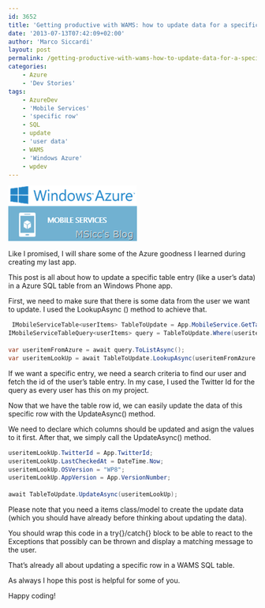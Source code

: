 ```yaml
---
id: 3652
title: 'Getting productive with WAMS: how to update data for a specific row in a table'
date: '2013-07-13T07:42:09+02:00'
author: 'Marco Siccardi'
layout: post
permalink: /getting-productive-with-wams-how-to-update-data-for-a-specific-user-in-a-table/
categories:
    - Azure
    - 'Dev Stories'
tags:
    - AzureDev
    - 'Mobile Services'
    - 'specific row'
    - SQL
    - update
    - 'user data'
    - WAMS
    - 'Windows Azure'
    - wpdev
---
```


![WAMS.png](/assets/img/2013/07/WAMS.png)

Like I promised, I will share some of the Azure goodness I learned during creating my last app.

This post is all about how to update a specific table entry (like a user’s data) in a Azure SQL table from an Windows Phone app.

First, we need to make sure that there is some data from the user we want to update. I used the LookupAsync () method to achieve that.

``` csharp
 IMobileServiceTable<userItems> TableToUpdate = App.MobileService.GetTable<userItems>();
IMobileServiceTableQuery<userItems> query = TableToUpdate.Where(useritem => useritem.TwitterId == App.TwitterId);

var useritemFromAzure = await query.ToListAsync();
var useritemLookUp = await TableToUpdate.LookupAsync(useritemFromAzure.FirstOrDefault<userItems>().Id);
```
 
If we want a specific entry, we need a search criteria to find our user and fetch the id of the user’s table entry. In my case, I used the Twitter Id for the query as every user has this on my project.

Now that we have the table row id, we can easily update the data of this specific row with the UpdateAsync() method.

We need to declare which columns should be updated and asign the values to it first. After that, we simply call the UpdateAsync() method.

``` csharp
useritemLookUp.TwitterId = App.TwitterId;
useritemLookUp.LastCheckedAt = DateTime.Now;
useritemLookUp.OSVersion = "WP8";
useritemLookUp.AppVersion = App.VersionNumber;

await TableToUpdate.UpdateAsync(useritemLookUp);
```
 
Please note that you need a items class/model to create the update data (which you should have already before thinking about updating the data).

You should wrap this code in a try{}/catch{} block to be able to react to the Exceptions that possibly can be thrown and display a matching message to the user.

That’s already all about updating a specific row in a WAMS SQL table.

As always I hope this post is helpful for some of you.

Happy coding!